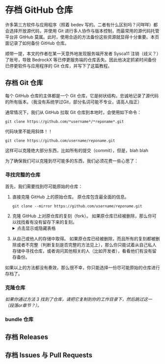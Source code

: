 # 存档 GitHub 仓库
许多第三方软件与应用程序（照着 bedev 写的。二者有什么区别吗？问咩咩）都会选择开放源代码，并使用 Git 进行多人协作与版本控制，而最常用的源代码托管平台非 GitHub 莫属。此时，使用合适的方法备份这些资源就显得十分重要。本页面记录了如何备份 GitHub 仓库。

顺带一提，本文的作者在某一天意外地发现服务端开发者 Sysca11 注销（歧义？）了账号，导致 BedrockX 等已停更服务端的仓库丢失。因此他决定抓紧时间备份已停更软件与应用程序的 Git 仓库，并写下了这篇教程。

## 存档 Git 仓库
每个 GitHub 仓库的主体都是一个 Git 仓库，它是树状结构，忠诚地记录了源代码的所有版本。（我没有系统学过Git，部分名词可能不专业，请高人指正）

通常情况下，我们从 GitHub 拉取 Git 仓库到本地时，会使用如下命令：

```
git clone https://github.com/*username*/*reponame*.git
```

代码块里不能用斜体！！

<pre><code>git clone https://github.com/<em>username</em>/<em>reponame</em>.git</code></pre>

这样可以克隆绝大部分东西，比如所有的提交（commit），但是，blah blah

为了确保我们可以克隆到尽可能多的东西，我们必须花费一些心思了：

### 寻找完整的仓库
首先，我们需要找到尽可能原始的仓库：

1.  直接克隆 GitHub 上的原始仓库。
    原仓库包含最全面的信息。
    <pre><code>git clone --mirror https://github.com/<em>username</em>/<em>reponame</em>.git</code></pre>
2.  克隆 GitHub 上对原仓库的复刻（fork）。
    如果原仓库已经被删除，那么你可以找找看有没有留存下来的复刻。
    <details>
        <summary>点击显示或隐藏表格</summary>
        <!-- Formatted by VSCode -->
        <table>
            <caption>BedrockX及其现存复刻（fork）列表</caption>
            <thead>
                <tr>
                    <th>分支</th>
                    <th>提交（commit）数量</th>
                    <th>与主分支的关系</th>
                </tr>
            </thead>
            <tbody>
                <tr style="opacity: 0.5">
                    <td>Sysca11（原主分支）</td>
                    <td>57</td>
                    <td>—</td>
                </tr>
                <tr>
                    <td>3JoB</td>
                    <td>58</td>
                    <td>有冗余</td>
                </tr>
                <tr>
                    <td>allankevinrichie</td>
                    <td>59</td>
                    <td>有缺失，有冗余</td>
                </tr>
                <tr>
                    <td>CivicXFB</td>
                    <td>57</td>
                    <td>等价</td>
                </tr>
                <tr>
                    <td>Extollite（现主分支）</td>
                    <td>31</td>
                    <td>有缺失</td>
                </tr>
                <tr>
                    <td>hapi888</td>
                    <td>57</td>
                    <td>等价</td>
                </tr>
                <tr>
                    <td>jfishing</td>
                    <td>57</td>
                    <td>等价</td>
                </tr>
                <tr>
                    <td>mclk623</td>
                    <td>57</td>
                    <td>等价</td>
                </tr>
                <tr>
                    <td>moxisuki</td>
                    <td>57</td>
                    <td>等价</td>
                </tr>
                <tr>
                    <td>oldsheep0205</td>
                    <td>43</td>
                    <td>有缺失</td>
                </tr>
                <tr>
                    <td>Rhycraft</td>
                    <td>33</td>
                    <td>有缺失</td>
                </tr>
                <tr>
                    <td>SakuranaRanbom</td>
                    <td>57</td>
                    <td>等价</td>
                </tr>
                <tr>
                    <td>saranfeishuang</td>
                    <td>46</td>
                    <td>有缺失</td>
                </tr>
                <tr>
                    <td>ShrBox</td>
                    <td>57</td>
                    <td>等价</td>
                </tr>
                <tr>
                    <td>SkipM4</td>
                    <td>57</td>
                    <td>等价</td>
                </tr>
                <tr>
                    <td>untitledunrevised</td>
                    <td>31</td>
                    <td>有缺失</td>
                </tr>
                <tr>
                    <td>whoismek</td>
                    <td>57</td>
                    <td>等价</td>
                </tr>
                <tr>
                    <td>WillowSauceR</td>
                    <td>58</td>
                    <td>有冗余</td>
                </tr>
                <tr>
                    <td>yzu999</td>
                    <td>57</td>
                    <td>等价</td>
                </tr>
            </tbody>
        </table>
    </details>
<!--   | 分支                  | 提交（commit）数量 | 与主分支的关系 |
   | --------------------- | ------------------ | -------------- |
   | Sysca11（原主分支）   |                 57 | 主分支         |
   | 3JoB                  |                 58 | 有冗余         |
   | allankevinrichie      |                 59 | 有缺失，有冗余 |
   | CivicXFB              |                 57 | 等价           |
   | Extollite（现主分支） |                 31 | 有缺失         |
   | hapi888               |                 57 | 等价           |
   | jfishing              |                 57 | 等价           |
   | mclk623               |                 57 | 等价           |
   | moxisuki              |                 57 | 等价           |
   | oldsheep0205          |                 43 | 有缺失         |
   | Rhycraft              |                 33 | 有缺失         |
   | SakuranaRanbom        |                 57 | 等价           |
   | saranfeishuang        |                 46 | 有缺失         |
   | ShrBox                |                 57 | 等价           |
   | SkipM4                |                 57 | 等价           |
   | untitledunrevised     |                 31 | 有缺失         |
   | whoismek              |                 57 | 等价           |
   | WillowSauceR          |                 58 | 有冗余         |
   | yzu999                |                 57 | 等价           | -->
3.  从自己或他人的存储中取得。
    如果原仓库已经被删除，而且所有的复刻都被删除或者不完整（判断复刻是否完整的方法见上），那么你只能试着从自己私人存储中寻找仓库，或者询问其他相关的人（比如开发者），看看他们有没有留存备份。

如果以上的方法都没有奏效，那么很不幸，你只能选择一份尽可能原始的仓库进行存档了。

### 克隆仓库
*如果你通过方法 3 找到了仓库，请把它复制到你的工作目录下，然后跳过这一（段落or章节？）。*

### bundle 仓库

## 存档 Releases

## 存档 Issues 与 Pull Requests
